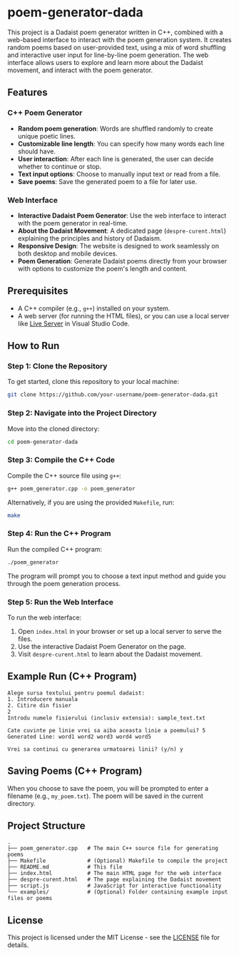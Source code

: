 # poem-generator-dada

This project is a Dadaist poem generator written in C++, combined with a web-based interface to interact with the poem generation system. It creates random poems based on user-provided text, using a mix of word shuffling and interactive user input for line-by-line poem generation. The web interface allows users to explore and learn more about the Dadaist movement, and interact with the poem generator.

## Features

### C++ Poem Generator
- **Random poem generation**: Words are shuffled randomly to create unique poetic lines.
- **Customizable line length**: You can specify how many words each line should have.
- **User interaction**: After each line is generated, the user can decide whether to continue or stop.
- **Text input options**: Choose to manually input text or read from a file.
- **Save poems**: Save the generated poem to a file for later use.

### Web Interface
- **Interactive Dadaist Poem Generator**: Use the web interface to interact with the poem generator in real-time.
- **About the Dadaist Movement**: A dedicated page (`despre-curent.html`) explaining the principles and history of Dadaism.
- **Responsive Design**: The website is designed to work seamlessly on both desktop and mobile devices.
- **Poem Generation**: Generate Dadaist poems directly from your browser with options to customize the poem's length and content.

## Prerequisites
- A C++ compiler (e.g., `g++`) installed on your system.
- A web server (for running the HTML files), or you can use a local server like [Live Server](https://marketplace.visualstudio.com/items?itemName=ritwickdey.LiveServer) in Visual Studio Code.

## How to Run

### Step 1: Clone the Repository
To get started, clone this repository to your local machine:
```bash
git clone https://github.com/your-username/poem-generator-dada.git
```

### Step 2: Navigate into the Project Directory
Move into the cloned directory:
```bash
cd poem-generator-dada
```

### Step 3: Compile the C++ Code
Compile the C++ source file using `g++`:
```bash
g++ poem_generator.cpp -o poem_generator
```

Alternatively, if you are using the provided `Makefile`, run:
```bash
make
```

### Step 4: Run the C++ Program
Run the compiled C++ program:
```bash
./poem_generator
```

The program will prompt you to choose a text input method and guide you through the poem generation process.

### Step 5: Run the Web Interface
To run the web interface:
1. Open `index.html` in your browser or set up a local server to serve the files.
2. Use the interactive Dadaist Poem Generator on the page.
3. Visit `despre-curent.html` to learn about the Dadaist movement.

## Example Run (C++ Program)
```
Alege sursa textului pentru poemul dadaist:
1. Introducere manuala
2. Citire din fisier
2
Introdu numele fisierului (inclusiv extensia): sample_text.txt

Cate cuvinte pe linie vrei sa aiba aceasta linie a poemului? 5
Generated Line: word1 word2 word3 word4 word5

Vrei sa continui cu generarea urmatoarei linii? (y/n) y
```

## Saving Poems (C++ Program)
When you choose to save the poem, you will be prompted to enter a filename (e.g., `my_poem.txt`). The poem will be saved in the current directory.

## Project Structure
```
.
├── poem_generator.cpp   # The main C++ source file for generating poems
├── Makefile             # (Optional) Makefile to compile the project
├── README.md            # This file
├── index.html           # The main HTML page for the web interface
├── despre-curent.html   # The page explaining the Dadaist movement
├── script.js            # JavaScript for interactive functionality
└── examples/            # (Optional) Folder containing example input files or poems
```

## License
This project is licensed under the MIT License - see the [LICENSE](LICENSE) file for details.

